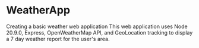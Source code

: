 # WeatherApp
Creating a basic weather web application
This web application uses Node 20.9.0, Express, OpenWeatherMap API, and GeoLocation tracking to display a 7 day weather report for the user's area.

